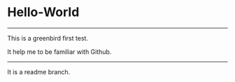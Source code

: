 # Hello-World
---
This is a greenbird first test.

It help me to be familiar with Github.

---
It is a readme branch.
